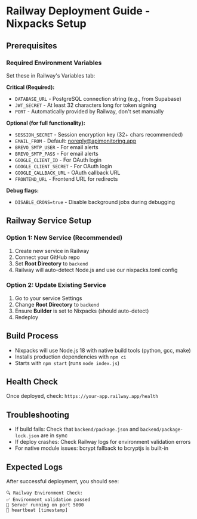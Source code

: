 # Railway Deployment Guide - Nixpacks Setup

## Prerequisites

### Required Environment Variables
Set these in Railway's Variables tab:

**Critical (Required):**
- `DATABASE_URL` - PostgreSQL connection string (e.g., from Supabase)
- `JWT_SECRET` - At least 32 characters long for token signing
- `PORT` - Automatically provided by Railway, don't set manually

**Optional (for full functionality):**
- `SESSION_SECRET` - Session encryption key (32+ chars recommended)
- `EMAIL_FROM` - Default: noreply@apimonitoring.app
- `BREVO_SMTP_USER` - For email alerts
- `BREVO_SMTP_PASS` - For email alerts
- `GOOGLE_CLIENT_ID` - For OAuth login
- `GOOGLE_CLIENT_SECRET` - For OAuth login
- `GOOGLE_CALLBACK_URL` - OAuth callback URL
- `FRONTEND_URL` - Frontend URL for redirects

**Debug flags:**
- `DISABLE_CRONS=true` - Disable background jobs during debugging

## Railway Service Setup

### Option 1: New Service (Recommended)
1. Create new service in Railway
2. Connect your GitHub repo
3. Set **Root Directory** to `backend`
4. Railway will auto-detect Node.js and use our nixpacks.toml config

### Option 2: Update Existing Service
1. Go to your service Settings
2. Change **Root Directory** to `backend`
3. Ensure **Builder** is set to Nixpacks (should auto-detect)
4. Redeploy

## Build Process
- Nixpacks will use Node.js 18 with native build tools (python, gcc, make)
- Installs production dependencies with `npm ci`
- Starts with `npm start` (runs `node index.js`)

## Health Check
Once deployed, check: `https://your-app.railway.app/health`

## Troubleshooting
- If build fails: Check that `backend/package.json` and `backend/package-lock.json` are in sync
- If deploy crashes: Check Railway logs for environment validation errors
- For native module issues: bcrypt fallback to bcryptjs is built-in

## Expected Logs
After successful deployment, you should see:
```
🔍 Railway Environment Check:
✅ Environment validation passed
🚀 Server running on port 5000
💓 heartbeat [timestamp]
```
